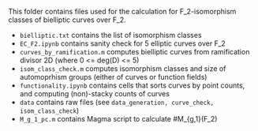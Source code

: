 This folder contains files used for the calculation for F_2-isomorphism classes of bielliptic curves over F_2.
  
- ```bielliptic.txt``` contains the list of isomorphism classes
- ```EC_F2.ipynb``` contains sanity check for 5 elliptic curves over F_2
- ```curves_by_ramification.m``` computes bielliptic curves from ramification divisor 2D (where 0 <= deg(D) <= 5) 
- ```isom_class_check.m``` computes isomorphism classes and size of automoprhism groups (either of curves or function fields)
- ```functionality.ipynb``` contains cells that sorts curves by point counts, and computing (non)-stacky counts of curves
- ```data``` contains raw files (see ```data_generation, curve_check, isom_class_check```)
- ```M_g_1_pc.m``` contains Magma script to calculate #M_{g,1}(F_2)
